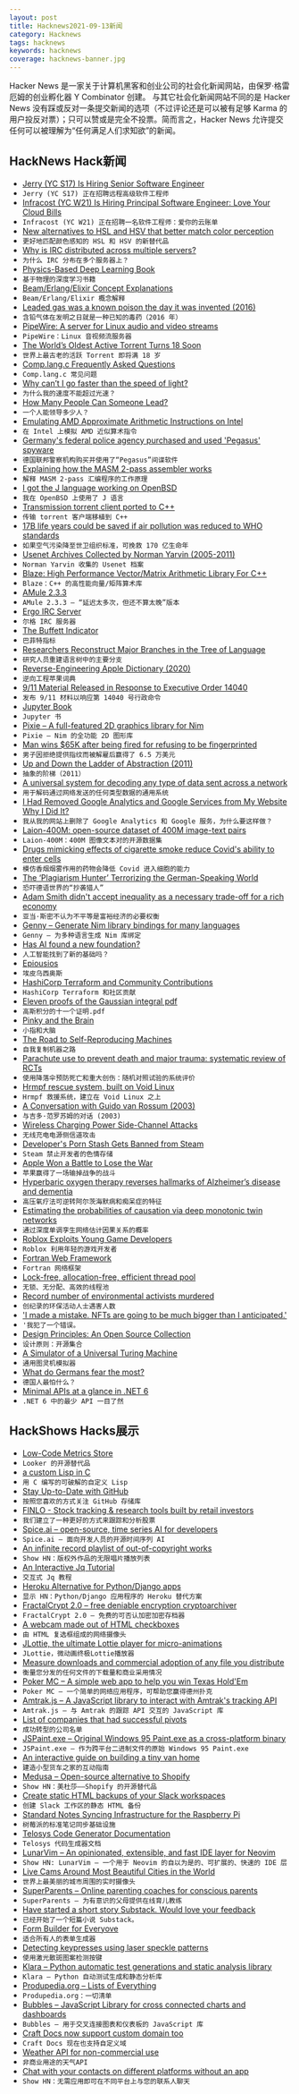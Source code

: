 ```yaml
---
layout: post
title: Hacknews2021-09-13新闻
category: Hacknews
tags: hacknews
keywords: hacknews
coverage: hacknews-banner.jpg
---
```


Hacker News 是一家关于计算机黑客和创业公司的社会化新闻网站，由保罗·格雷厄姆的创业孵化器 Y Combinator 创建。
与其它社会化新闻网站不同的是 Hacker News 没有踩或反对一条提交新闻的选项（不过评论还是可以被有足够 Karma 的用户投反对票）；只可以赞或是完全不投票。简而言之，Hacker News 允许提交任何可以被理解为“任何满足人们求知欲”的新闻。

## HackNews Hack新闻


- [Jerry (YC S17) Is Hiring Senior Software Engineer](https://jobs.lever.co/getjerry/8a65340f-f253-4da6-8259-ad1fe527a7e8)
- `Jerry (YC S17) 正在招聘远程高级软件工程师`
- [Infracost (YC W21) Is Hiring Principal Software Engineer: Love Your Cloud Bills](https://www.ycombinator.com/companies/infracost/jobs/Epvol5L-principal-software-engineer)
- `Infracost (YC W21) 正在招聘一名软件工程师：爱你的云账单`
- [New alternatives to HSL and HSV that better match color perception](https://bottosson.github.io/posts/colorpicker/)
- `更好地匹配颜色感知的 HSL 和 HSV 的新替代品`
- [Why is IRC distributed across multiple servers?](https://gist.github.com/rain-1/c4be54e6506116c7b99e8f474a3b1ca8)
- `为什么 IRC 分布在多个服务器上？`
- [Physics-Based Deep Learning Book](https://physicsbaseddeeplearning.org/intro.html)
- `基于物理的深度学习书籍`
- [Beam/Erlang/Elixir Concept Explanations](http://beam-wisdoms.clau.se/en/latest/index.html)
- `Beam/Erlang/Elixir 概念解释`
- [Leaded gas was a known poison the day it was invented (2016)](https://www.smithsonianmag.com/smart-news/leaded-gas-poison-invented-180961368/)
- `含铅气体在发明之日就是一种已知的毒药（2016 年）`
- [PipeWire: A server for Linux audio and video streams](https://pipewire.org/)
- `PipeWire：Linux 音视频流服务器`
- [The World’s Oldest Active Torrent Turns 18 Soon](https://torrentfreak.com/the-worlds-oldest-active-torrent-turns-18-210912/)
- `世界上最古老的活跃 Torrent 即将满 18 岁`
- [Comp.lang.c Frequently Asked Questions](http://c-faq.com/)
- `Comp.lang.c 常见问题`
- [Why can’t I go faster than the speed of light?](https://gravityandlevity.wordpress.com/2009/04/08/why-cant-i-go-faster-than-the-speed-of-light-hints-from-electrodynamics/)
- `为什么我的速度不能超过光速？`
- [How Many People Can Someone Lead?](https://www.patkua.com/blog/how-many-people-can-someone-lead/)
- `一个人能领导多少人？`
- [Emulating AMD Approximate Arithmetic Instructions on Intel](https://robert.ocallahan.org/2021/09/emulating-amd-rsqrtss-etc-on-intel.html)
- `在 Intel 上模拟 AMD 近似算术指令`
- [Germany's federal police agency purchased and used 'Pegasus' spyware](https://www.techspot.com/news/91174-germany-federal-police-agency-secretly-purchased-used-controversial.html)
- `德国联邦警察机构购买并使用了“Pegasus”间谍软件`
- [Explaining how the MASM 2-pass assembler works](https://www.os2museum.com/wp/learn-something-old-every-day-part-iii/)
- `解释 MASM 2-pass 汇编程序的工作原理`
- [I got the J language working on OpenBSD](https://briancallahan.net/blog/20210911.html)
- `我在 OpenBSD 上使用了 J 语言`
- [Transmission torrent client ported to C++](https://github.com/transmission/transmission/pull/1787)
- `传输 torrent 客户端移植到 C++`
- [17B life years could be saved if air pollution was reduced to WHO standards](https://tribunemag.co.uk/2021/09/fossil-fuel-capitalism-is-cutting-our-lives-short)
- `如果空气污染降至世卫组织标准，可挽救 170 亿生命年`
- [Usenet Archives Collected by Norman Yarvin (2005-2011)](https://yarchive.net/)
- `Norman Yarvin 收集的 Usenet 档案`
- [Blaze: High Performance Vector/Matrix Arithmetic Library For C++](https://bitbucket.org/blaze-lib/blaze/src/master/)
- `Blaze：C++ 的高性能向量/矩阵算术库`
- [AMule 2.3.3](https://github.com/amule-project/amule/releases/tag/2.3.3)
- `AMule 2.3.3 – “延迟太多次，但还不算太晚”版本`
- [Ergo IRC Server](https://ergo.chat)
- `尔格 IRC 服务器`
- [The Buffett Indicator](https://www.currentmarketvaluation.com/models/buffett-indicator.php)
- `巴菲特指标`
- [Researchers Reconstruct Major Branches in the Tree of Language](https://www.santafe.edu/news-center/news/researchers-reconstruct-major-branches-tree-language)
- `研究人员重建语言树中的主要分支`
- [Reverse-Engineering Apple Dictionary (2020)](https://fmentzer.github.io/posts/2020/dictionary/)
- `逆向工程苹果词典`
- [9/11 Material Released in Response to Executive Order 14040](https://vault.fbi.gov/9-11-attacks-investigation-and-related-materials/9-11-material-released-in-response-to-executive-order-14040)
- `发布 9/11 材料以响应第 14040 号行政命令`
- [Jupyter Book](https://jupyterbook.org/intro.html)
- `Jupyter 书`
- [Pixie – A full-featured 2D graphics library for Nim](https://github.com/treeform/pixie)
- `Pixie – Nim 的全功能 2D 图形库`
- [Man wins $65K after being fired for refusing to be fingerprinted](https://www.startribune.com/mound-man-wins-65k-after-being-fired-for-refusing-to-be-fingerprinted-due-to-christian-faith/600095353/)
- `男子因拒绝提供指纹而被解雇后赢得了 6.5 万美元`
- [Up and Down the Ladder of Abstraction (2011)](http://worrydream.com/LadderOfAbstraction/)
- `抽象的阶梯（2011）`
- [A universal system for decoding any type of data sent across a network](https://news.mit.edu/2021/grand-decoding-data-0909)
- `用于解码通过网络发送的任何类型数据的通用系统`
- [I Had Removed Google Analytics and Google Services from My Website Why I Did It?](https://donislawdev.com/i-had-removed-google-analytics-google-services-from-my-website-why-i-did-it/)
- `我从我的网站上删除了 Google Analytics 和 Google 服务，为什么要这样做？`
- [Laion-400M: open-source dataset of 400M image-text pairs](https://laion.ai/laion-400-open-dataset/)
- `Laion-400M：400M 图像文本对的开源数据集`
- [Drugs mimicking effects of cigarette smoke reduce Covid's ability to enter cells](https://medicalxpress.com/news/2021-09-drugs-mimic-effects-cigarette-sars-cov-.html)
- `模仿香烟烟雾作用的药物会降低 Covid 进入细胞的能力`
- [The ‘Plagiarism Hunter’ Terrorizing the German-Speaking World](https://www.nytimes.com/2021/09/10/world/europe/plagiarism-baerbock-austria-germany.html)
- `恐吓德语世界的“抄袭猎人”`
- [Adam Smith didn't accept inequality as a necessary trade-off for a rich economy](https://blogs.lse.ac.uk/politicsandpolicy/adam-smith-and-inequality/)
- `亚当·斯密不认为不平等是富裕经济的必要权衡`
- [Genny – Generate Nim library bindings for many languages](https://github.com/treeform/genny)
- `Genny – 为多种语言生成 Nim 库绑定`
- [Has AI found a new foundation?](https://thegradient.pub/has-ai-found-a-new-foundation/)
- `人工智能找到了新的基础吗？`
- [Epiousios](https://en.wikipedia.org/wiki/Epiousios)
- `埃皮乌西奥斯`
- [HashiCorp Terraform and Community Contributions](https://www.hashicorp.com/blog/terraform-community-contributions)
- `HashiCorp Terraform 和社区贡献`
- [Eleven proofs of the Gaussian integral pdf](https://kconrad.math.uconn.edu/blurbs/analysis/gaussianintegral.pdf)
- `高斯积分的十一个证明.pdf`
- [Pinky and the Brain](https://fantheories.fandom.com/wiki/Pinky_and_the_Brain)
- `小指和大脑`
- [The Road to Self-Reproducing Machines](https://www.wsj.com/articles/the-road-to-self-reproducing-machines-11630605493)
- `自我复制机器之路`
- [Parachute use to prevent death and major trauma: systematic review of RCTs](https://www.ncbi.nlm.nih.gov/pmc/articles/PMC300808/)
- `使用降落伞预防死亡和重大创伤：随机对照试验的系统评价`
- [Hrmpf rescue system, built on Void Linux](https://github.com/leahneukirchen/hrmpf)
- `Hrmpf 救援系统，建立在 Void Linux 之上`
- [A Conversation with Guido van Rossum (2003)](https://www.artima.com/intv/guido.html)
- `与吉多·范罗苏姆的对话 (2003)`
- [Wireless Charging Power Side-Channel Attacks](https://arxiv.org/abs/2105.12266)
- `无线充电电源侧信道攻击`
- [Developer's Porn Stash Gets Banned from Steam](https://steamcommunity.com/groups/Sentinels_of_the_Store/announcements/detail/2990942216950569314)
- `Steam 禁止开发者的色情存储`
- [Apple Won a Battle to Lose the War](https://500ish.com/apple-won-a-battle-to-lose-the-war-3ce6c3701918)
- `苹果赢得了一场输掉战争的战斗`
- [Hyperbaric oxygen therapy reverses hallmarks of Alzheimer’s disease and dementia](https://www.technology.org/2021/09/10/hyperbaric-oxygen-therapy-reverses-hallmarks-of-alzheimers-disease-and-dementia/)
- `高压氧疗法可逆转阿尔茨海默病和痴呆症的特征`
- [Estimating the probabilities of causation via deep monotonic twin networks](https://arxiv.org/abs/2109.01904)
- `通过深度单调孪生网络估计因果关系的概率`
- [Roblox Exploits Young Game Developers](https://www.youtube.com/watch?v=_gXlauRB1EQ&t=662s)
- `Roblox 利用年轻的游戏开发者`
- [Fortran Web Framework](https://fortran.io/)
- `Fortran 网络框架`
- [Lock-free, allocation-free, efficient thread pool](https://zig.news/kprotty/resource-efficient-thread-pools-with-zig-3291)
- `无锁、无分配、高效的线程池`
- [Record number of environmental activists murdered](https://www.bbc.co.uk/news/science-environment-58508001)
- `创纪录的环保活动人士遇害人数`
- ['I made a mistake. NFTs are going to be much bigger than I anticipated.'](https://pomp.substack.com/p/i-made-a-mistake-nfts-are-going-to)
- `'我犯了一个错误。 `
- [Design Principles: An Open Source Collection](https://principles.design/)
- `设计原则：开源集合`
- [A Simulator of a Universal Turing Machine](https://www.codeproject.com/Articles/1179819/A-Simulator-of-a-Universal-Turing-Machine)
- `通用图灵机模拟器`
- [What do Germans fear the most?](https://www.dw.com/en/what-do-germans-fear-the-most/a-59129913)
- `德国人最怕什么？`
- [Minimal APIs at a glance in .NET 6](https://www.hanselman.com/blog/minimal-apis-at-a-glance-in-net-6)
- `.NET 6 中的最少 API 一目了然`


## HackShows Hacks展示

- [ Low-Code Metrics Store](https://github.com/mlcraft-io/mlcraft)
- `Looker 的开源替代品`
- [ a custom Lisp in C](https://github.com/codr7/alisp)
- `用 C 编写的可破解的自定义 Lisp`
- [ Stay Up-to-Date with GitHub](https://ohmycode.cc)
- `按照您喜欢的方式关注 GitHub 存储库`
- [ FINLO - Stock tracking & research tools built by retail investors](https://www.finlo.io/)
- `我们建立了一种更好的方式来跟踪和分析股票`
- [ Spice.ai – open-source, time series AI for developers](https://blog.spiceai.org)
- `Spice.ai – 面向开发人员的开源时间序列 AI`
- [ An infinite record playlist of out-of-copyright works](https://www.locserendipity.com/PushPlay.html)
- `Show HN：版权外作品的无限唱片播放列表`
- [ An Interactive Jq Tutorial](https://sandbox.bio/tutorials?id=jq-intro)
- `交互式 Jq 教程`
- [ Heroku Alternative for Python/Django apps](https://appliku.com/)
- `显示 HN：Python/Django 应用程序的 Heroku 替代方案`
- [ FractalCrypt 2.0 – free deniable encryption cryptoarchiver](http://github.com/zorggish/FractalCryptGUI)
- `FractalCrypt 2.0 – 免费的可否认加密加密存档器`
- [ A webcam made out of HTML checkboxes](https://www.bryanbraun.com/checkboxland/docs/demos/webcam-test/)
- `由 HTML 复选框组成的网络摄像头`
- [ JLottie, the ultimate Lottie player for micro-animations](https://lottiefiles.com/blog/updates/jlottie-the-ultimate-lottie-player-for-micro-animations)
- `JLottie，微动画终极Lottie播放器`
- [ Measure downloads and commercial adoption of any file you distribute](https://about.scarf.sh/post/direct-downloads-via-scarf-gateway)
- `衡量您分发的任何文件的下载量和商业采用情况`
- [ Poker MC – A simple web app to help you win Texas Hold'Em](https://github.com/avittala/poker_mc)
- `Poker MC – 一个简单的网络应用程序，可帮助您赢得德州扑克`
- [ Amtrak.js – A JavaScript library to interact with Amtrak's tracking API](https://www.npmjs.com/package/amtrak)
- `Amtrak.js – 与 Amtrak 的跟踪 API 交互的 JavaScript 库`
- [ List of companies that had successful pivots](https://github.com/fikrikarim/companies-with-successful-pivot)
- `成功转型的公司名单`
- [ JSPaint.exe – Original Windows 95 Paint.exe as a cross-platform binary](https://github.com/i5ik/jspaint.exe)
- `JSPaint.exe – 作为跨平台二进制文件的原始 Windows 95 Paint.exe`
- [ An interactive guide on building a tiny van home](http://www.buildavan.co)
- `建造小型货车之家的互动指南`
- [ Medusa – Open-source alternative to Shopify](https://medusa-commerce.com)
- `Show HN：美杜莎——Shopify 的开源替代品`
- [ Create static HTML backups of your Slack workspaces](https://github.com/felixrieseberg/slack-archive)
- `创建 Slack 工作区的静态 HTML 备份`
- [ Standard Notes Syncing Infrastructure for the Raspberry Pi](https://github.com/agmm/standalone-rpi)
- `树莓派的标准笔记同步基础设施`
- [ Telosys Code Generator Documentation](https://doc.telosys.org/)
- `Telosys 代码生成器文档`
- [ LunarVim – An opinionated, extensible, and fast IDE layer for Neovim](https://www.lunarvim.org)
- `Show HN: LunarVim – 一个用于 Neovim 的自以为是的、可扩展的、快速的 IDE 层`
- [ Live Cams Around Most Beautiful Cities in the World](https://www.skylinewebcams.com)
- `世界上最美丽的城市周围的实时摄像头`
- [ SuperParents – Online parenting coaches for conscious parents](https://www.superparents.club/)
- `SuperParents – 为有意识的父母提供在线育儿教练`
- [ Have started a short story Substack. Would love your feedback](https://zeeshanakhtar.substack.com/p/stories-of-the-world)
- `已经开始了一个短篇小说 Substack。`
- [ Form Builder for Everyove](https://snappy-form.com/)
- `适合所有人的表单生成器`
- [ Detecting keypresses using laser speckle patterns](https://www.anfractuosity.com/projects/fun-with-speckle-patterns/)
- `使用激光散斑图案检测按键`
- [ Klara – Python automatic test generations and static analysis library](https://github.com/usagitoneko97/klara)
- `Klara – Python 自动测试生成和静态分析库`
- [ Produpedia.org – Lists of Everything](https://produpedia.org/)
- `Produpedia.org：一切清单`
- [ Bubbles – JavaScript Library for cross connected charts and dashboards](item?id=28502077)
- `Bubbles – 用于交叉连接图表和仪表板的 JavaScript 库`
- [ Craft Docs now support custom domain too](https://note.zuolan.me/craft_custom_domain)
- `Craft Docs 现在也支持自定义域`
- [ Weather API for non-commercial use](https://open-meteo.com/en/docs)
- `非商业用途的天气API`
- [ Chat with your contacts on different platforms without an app](https://fiotron.com/?b)
- `Show HN：无需应用即可在不同平台上与您的联系人聊天`

